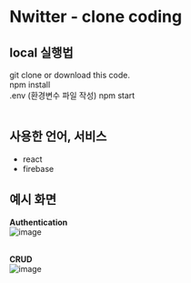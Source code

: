 # Nwitter - clone coding

## local 실행법
git clone or download this code.<br>
npm install<br>
.env (환경변수 파일 작성)
npm start<br>
<br>

## 사용한 언어, 서비스
- react
- firebase

## 예시 화면
**Authentication**<br>
![image](https://user-images.githubusercontent.com/68107000/102850551-1fbc1800-445d-11eb-9356-6f4e4f0b3cce.png)

<br>**CRUD**<br>
![image](https://user-images.githubusercontent.com/68107000/102850599-2fd3f780-445d-11eb-9ffc-5fb828979290.png)
